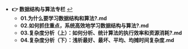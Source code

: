 * **👉 数据结构与算法专栏** [↩](/README)
   * **01.为什么要学习数据结构和算法?.md**
   * **02.如何抓住重点，系统高效地学习数据结构与算法?.md**
   * **03.复杂度分析（上）：如何分析、统计算法的执行效率和资源消耗?.md**
   * **04.复杂度分析（下）：浅析最好、最坏、平均、均摊时间复杂度.md**
   
